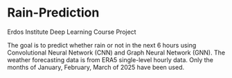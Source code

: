 # Rain-Prediction
Erdos Institute Deep Learning Course Project

The goal is to predict whether rain or not in the next 6 hours using Convolutional Neural Network (CNN) and Graph Neural Network (GNN). The weather forecasting data is from ERA5 single-level hourly data. Only the months of January, February, March of 2025 have been used. 
